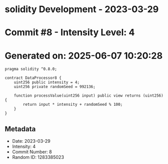 ﻿# solidity Development - 2023-03-29
# Commit #8 - Intensity Level: 4
# Generated on: 2025-06-07 10:20:28
```solidity
pragma solidity ^0.8.0;

contract DataProcessor8 {
    uint256 public intensity = 4;
    uint256 private randomSeed = 992136;

    function processValue(uint256 input) public view returns (uint256) {
        return input * intensity + randomSeed % 100;
    }
}
```
## Metadata
- Date: 2023-03-29
- Intensity: 4
- Commit Number: 8
- Random ID: 1283385023
